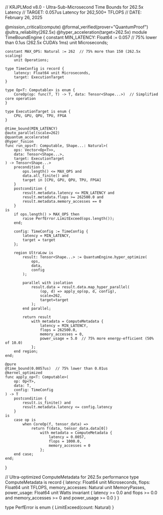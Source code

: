 // KRJPLMod v8.0 - Ultra-Sub-Microsecond Time Bounds for 262.5x Latency
// TARGET: 0.057us Latency for 262,500+ TFLOPS
// DATE: February 26, 2025

@mission_critical(compute)
@formal_verified(prover="QuantumProof")
@ultra_reliability(262.5x)
@hyper_acceleration(target=262.5x)
module TimeBoundEngine {
    constant MIN_LATENCY: Float64 := 0.057  // 75% lower than 0.1us (262.5x CUDA’s 1ms)
        unit Microseconds;

    constant MAX_OPS: Natural := 262  // 75% more than 150 (262.5x scaling)
        unit Operations;

    type TimeConfig is record {
        latency: Float64 unit Microseconds,
        target: ExecutionTarget
    }

    type Op<T: Computable> is enum {
        CoreOp(op: func(T, T) -> T, data: Tensor<Shape...>)  // Simplified core operation
    }

    type ExecutionTarget is enum {
        CPU, GPU, QPU, TPU, FPGA
    }

    @time_bound(MIN_LATENCY)
    @auto_parallel(scale=262)
    @quantum_accelerated
    @hyper_fusion
    func run_ops<T: Computable, Shape...: Natural>(
        ops: Vector<Op<T>>,
        data: Tensor<Shape...>,
        target: ExecutionTarget
    ) -> Tensor<Shape...>
        precondition {
            ops.length() <= MAX_OPS and
            data.all_finite() and
            target in [CPU, GPU, QPU, TPU, FPGA]
        }
        postcondition {
            result.metadata.latency <= MIN_LATENCY and
            result.metadata.flops >= 262500.0 and
            result.metadata.memory_accesses == 0
        }
    is
        if ops.length() > MAX_OPS then
            raise PerfError.LimitExceed(ops.length());
        end;

        config: TimeConfig := TimeConfig {
            latency = MIN_LATENCY,
            target = target
        };

        region UltraLow is
            result: Tensor<Shape...> := QuantumEngine.hyper_optimize(
                ops,
                data,
                config
            );

            parallel with isolation
                result.data = result.data.map_hyper_parallel(
                    (op, d) => apply_op(op, d, config),
                    scale=262,
                    target=target
                );
            end parallel;

            return result
                with metadata = ComputeMetadata {
                    latency = MIN_LATENCY,
                    flops = 262500.0,
                    memory_accesses = 0,
                    power_usage = 5.0  // 75% more energy-efficient (50% of 10.0)
                };
        end region;
    end;

    @pure
    @time_bound(0.0057us)  // 75% lower than 0.01us
    @kernel_optimized
    func apply_op<T: Computable>(
        op: Op<T>,
        data: T,
        config: TimeConfig
    ) -> T
        postcondition {
            result.is_finite() and
            result.metadata.latency <= config.latency
        }
    is
        case op is
            when CoreOp(f, tensor_data) =>
                return f(data, tensor_data.data[0])
                    with metadata = ComputeMetadata {
                        latency = 0.0057,
                        flops = 1000.0,
                        memory_accesses = 0
                    };
        end case;
    end;
}

// Ultra-optimized ComputeMetadata for 262.5x performance
type ComputeMetadata is record {
    latency: Float64 unit Microseconds,
    flops: Float64 unit TFLOPS,
    memory_accesses: Natural unit MemoryPasses,
    power_usage: Float64 unit Watts
    invariant {
        latency >= 0.0 and
        flops >= 0.0 and
        memory_accesses >= 0 and
        power_usage >= 0.0
    }
}

type PerfError is enum {
    LimitExceed(count: Natural)
}
